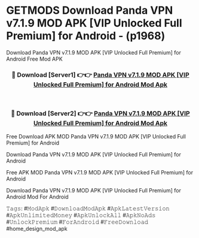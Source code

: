# GETMODS Download Panda VPN v7.1.9 MOD APK [VIP Unlocked Full Premium] for Android - (p1968)
Download Panda VPN v7.1.9 MOD APK [VIP Unlocked Full Premium] for Android Free Mod APK

<div align="center">
<h3>🔴 Download [Server1] 👉👉 <a href="https://apk-comot.site?title=Panda_VPN_v7.1.9_MOD_APK_[VIP_Unlocked_Full_Premium]_for_Android">Panda VPN v7.1.9 MOD APK [VIP Unlocked Full Premium] for Android Mod Apk</a></h3><br>

<h3>🔴 Download [Server2] 👉👉 <a href="https://apk-comot.site?title=Panda_VPN_v7.1.9_MOD_APK_[VIP_Unlocked_Full_Premium]_for_Android">Panda VPN v7.1.9 MOD APK [VIP Unlocked Full Premium] for Android Mod Apk</a></h3>
</div>


Free Download APK MOD Panda VPN v7.1.9 MOD APK [VIP Unlocked Full Premium] for Android

Download Panda VPN v7.1.9 MOD APK [VIP Unlocked Full Premium] for Android 

Free APK MOD Panda VPN v7.1.9 MOD APK [VIP Unlocked Full Premium] for Android 

Download Panda VPN v7.1.9 MOD APK [VIP Unlocked Full Premium] for Android Mod For Android

𝚃𝚊𝚐𝚜: #𝙼𝚘𝚍𝙰𝚙𝚔 #𝙳𝚘𝚠𝚗𝚕𝚘𝚊𝚍𝙼𝚘𝚍𝙰𝚙𝚔 #𝙰𝚙𝚔𝙻𝚊𝚝𝚎𝚜𝚝𝚅𝚎𝚛𝚜𝚒𝚘𝚗 #𝙰𝚙𝚔𝚄𝚗𝚕𝚒𝚖𝚒𝚝𝚎𝚍𝙼𝚘𝚗𝚎𝚢 #𝙰𝚙𝚔𝚄𝚗𝚕𝚘𝚌𝚔𝙰𝚕𝚕 #𝙰𝚙𝚔𝙽𝚘𝙰𝚍𝚜 #𝚄𝚗𝚕𝚘𝚌𝚔𝙿𝚛𝚎𝚖𝚒𝚞𝚖 #𝙵𝚘𝚛𝙰𝚗𝚍𝚛𝚘𝚒𝚍 #𝙵𝚛𝚎𝚎𝙳𝚘𝚠𝚗𝚕𝚘𝚊𝚍 #home_design_mod_apk